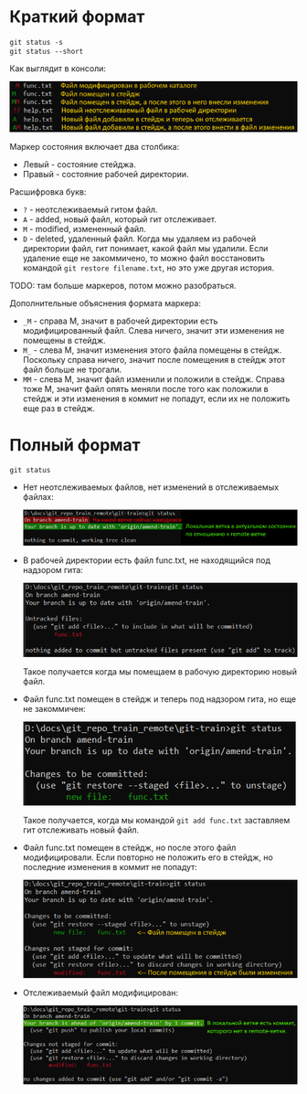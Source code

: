 # Краткий формат

```
git status -s
git status --short
```

Как выглядит в консоли:

<img src="img/git-status-short.png" alt="git-status-short"  />

Маркер состояния включает два столбика:

* Левый - состояние стейджа.
* Правый - состояние рабочей директории.

Расшифровка букв:

* `?` - неотслеживаемый гитом файл.
* `A` - added, новый файл, который гит отслеживает.
* `M` - modified, измененный файл.
* `D` - deleted, удаленный файл. Когда мы удаляем из рабочей директории файл, гит понимает, какой файл мы удалили. Если удаление еще не закоммичено, то можно файл восстановить командой `git restore filename.txt`, но это уже другая история.

TODO: там больше маркеров, потом можно разобраться.

Дополнительные объяснения формата маркера:

* `_M` - справа М, значит в рабочей директории есть модифицированный файл. Слева ничего, значит эти изменения не помещены в стейдж.
* `M_` - слева М, значит изменения этого файла помещены в стейдж. Поскольку справа ничего, значит после помещения в стейдж этот файл больше не трогали.
* `MM` - слева М, значит файл изменили и положили в стейдж. Справа тоже М, значит файл опять меняли после того как положили в стейдж и эти изменения в коммит не попадут, если их не положить еще раз в стейдж.



# Полный формат

```
git status
```

* Нет неотслеживаемых файлов, нет изменений в отслеживаемых файлах:

  <img src="img/fs-no-changes.png" alt="fs-no-changes"  />

* В рабочей директории есть файл func.txt, не находящийся под надзором гита:

  <img src="img/fs-untracked-files.png" alt="fs-untracked-files"  />

  Такое получается когда мы помещаем в рабочую директорию новый файл.

* Файл func.txt помещен в стейдж и теперь под надзором гита, но еще не закоммичен:

  <img src="img/fs-staged-uncommitted.png" alt="fs-staged-uncommitted"  />

  Такое получается, когда мы командой `git add func.txt` заставляем гит отслеживать новый файл.

* Файл func.txt помещен в стейдж, но после этого файл модифицировали. Если повторно не положить его в стейдж, но последние изменения в коммит не попадут:

  <img src="img/fs-staged-and-modified.png" alt="fs-staged-and-modified"  />

* Отслеживаемый файл модифицирован:

  <img src="img/fs-modified.png" alt="fs-modified"  />

